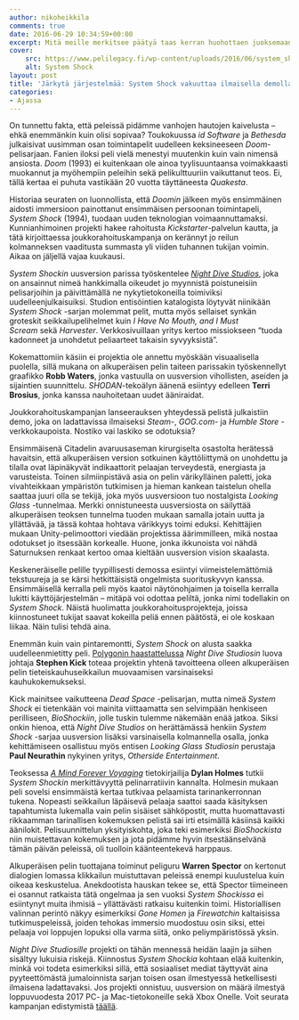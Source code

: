 ```yaml
---
author: nikoheikkila
comments: true
date: 2016-06-29 10:34:59+00:00
excerpt: Mitä meille merkitsee päätyä taas kerran huohottaen juoksemaan Citadelin käytäville metallisen putken kanssa?
cover:
    src: https://www.pelilegacy.fi/wp-content/uploads/2016/06/system_shock.jpg
    alt: System Shock
layout: post
title: 'Järkytä järjestelmää: System Shock vakuuttaa ilmaisella demolla'
categories:
- Ajassa
---
```


On tunnettu fakta, että peleissä pidämme vanhojen hautojen kaivelusta – ehkä enemmänkin kuin olisi sopivaa? Toukokuussa _id Software_ ja _Bethesda_ julkaisivat uusimman osan toimintapelit uudelleen keksineeseen _Doom_-pelisarjaan. Fanien iloksi peli vielä menestyi muutenkin kuin vain nimensä ansiosta. _Doom_ (1993) ei kuitenkaan ole ainoa tyylisuuntaansa voimakkaasti muokannut ja myöhempiin peleihin sekä pelikulttuuriin vaikuttanut teos. Ei, tällä kertaa ei puhuta vastikään 20 vuotta täyttäneesta _Quakesta_.

Historiaa seuraten on luonnollista, että _Doomin_ jälkeen myös ensimmäinen aidosti immersioon painottanut ensimmäisen persoonan toimintapeli, _System Shock_ (1994), tuodaan uuden teknologian voimaannuttamaksi. Kunnianhimoinen projekti hakee rahoitusta _Kickstarter_-palvelun kautta, ja tätä kirjoittaessa joukkorahoituskampanja on kerännyt jo reilun kolmanneksen vaaditusta summasta yli viiden tuhannen tukijan voimin. Aikaa on jäljellä vajaa kuukausi.

_System Shockin_ uusversion parissa työskentelee [_Night Dive Studios_](http://www.nightdivestudios.com/), joka on ansainnut nimeä hankkimalla oikeudet jo myynnistä poistuneisiin pelisarjoihin ja päivittämällä ne nykytietokoneilla toimiviksi uudelleenjulkaisuiksi. Studion entisöintien katalogista löytyvät niinikään _System Shock_ -sarjan molemmat pelit, mutta myös sellaiset synkän groteskit seikkailupelihelmet kuin _I Have No Mouth, and I Must Scream_ sekä _Harvester_. Verkkosivuillaan yritys kertoo missiokseen “tuoda kadonneet ja unohdetut peliaarteet takaisin syvyyksistä”.

Kokemattomiin käsiin ei projektia ole annettu myöskään visuaalisella puolella, sillä mukana on alkuperäisen pelin taiteen parissakin työskennellyt graafikko **Robb Waters**, jonka vastuulla on uusversion vihollisten, aseiden ja sijaintien suunnittelu. _SHODAN_-tekoälyn äänenä esiintyy edelleen **Terri Brosius**, jonka kanssa nauhoitetaan uudet ääniraidat.

Joukkorahoituskampanjan lanseerauksen yhteydessä pelistä julkaistiin demo, joka on ladattavissa ilmaiseksi _Steam_-, _GOG.com_- ja _Humble Store_ -verkkokaupoista. Nostiko vai laskiko se odotuksia?

Ensimmäisenä Citadelin avaruusaseman kirurgiselta osastolta herätessä havaitsin, että alkuperäisen version sotkuinen käyttöliittymä on unohdettu ja tilalla ovat läpinäkyvät indikaattorit pelaajan terveydestä, energiasta ja varusteista. Toinen silmiinpistävä asia on pelin värikylläinen paletti, joka vivahteikkaan ympäristön tutkimisen ja hieman kankean taistelun ohella saattaa juuri olla se tekijä, joka myös uusversioon tuo nostalgista _Looking Glass_ -tunnelmaa. Merkki onnistuneesta uusversiosta on säilyttää alkuperäisen teoksen tunnelma tuoden mukaan samalla jotain uutta ja yllättävää, ja tässä kohtaa hohtava värikkyys toimi eduksi. Kehittäjien mukaan Unity-pelimoottori viedään projektissa äärimmilleen, mikä nostaa odotukset jo itsessään korkealle. Huone, jonka ikkunoista voi nähdä Saturnuksen renkaat kertoo omaa kieltään uusversion vision skaalasta.

Keskeneräiselle pelille tyypillisesti demossa esiintyi viimeistelemättömiä tekstuureja ja se kärsi hetkittäisistä ongelmista suorituskyvyn kanssa. Ensimmäisellä kerralla peli myös kaatoi näytönohjaimen ja toisella kerralla lukitti käyttöjärjestelmän – mitäpä voi odottaa peliltä, jonka nimi todellakin on _System Shock_. Näistä huolimatta joukkorahoitusprojekteja, joissa kiinnostuneet tukijat saavat kokeilla peliä ennen päätöstä, ei ole koskaan liikaa. Näin tulisi tehdä aina.

Enemmän kuin vain pintaremontti, _System Shock_ on alusta saakka uudelleenmietitty peli. [Polygonin haastattelussa](http://www.polygon.com/2016/3/14/11224752/system-shock-remaster-video) _Night Dive Studiosin_ luova johtaja **Stephen Kick** toteaa projektin yhtenä tavoitteena olleen alkuperäisen pelin tieteiskauhuseikkailun muovaamisen varsinaiseksi kauhukokemukseksi.

Kick mainitsee vaikutteena _Dead Space_ -pelisarjan, mutta nimeä _System Shock_ ei tietenkään voi mainita viittaamatta sen selvimpään henkiseen perilliseen, _BioShockiin_, jolle tuskin tulemme näkemään enää jatkoa. Siksi onkin hienoa, että _Night Dive Studios_ on herättämässä henkiin _System Shock_ -sarjaa uusversion lisäksi varsinaisella kolmannella osalla, jonka kehittämiseen osallistuu myös entisen _Looking Glass Studiosin_ perustaja **Paul Neurathin** nykyinen yritys, _Otherside Entertainment_.

Teoksessa [_A Mind Forever Voyaging_](https://www.pelilegacy.fi/arvostelut/1656/a-mind-forever-voyaging) tietokirjailija **Dylan Holmes** tutkii _System Shockin_ merkittävyyttä pelinarratiivin kannalta. Holmesin mukaan peli sovelsi ensimmäistä kertaa tutkivaa pelaamista tarinankerronnan tukena. Nopeasti seikkailun läpäisevä pelaaja saattoi saada käsityksen tapahtumista lukemalla vain pelin sisäiset sähköpostit, mutta huomattavasti rikkaamman tarinallisen kokemuksen pelistä sai irti etsimällä käsiinsä kaikki äänilokit. Pelisuunnittelun yksityiskohta, joka teki esimerkiksi _BioShockista_ niin muistettavan kokemuksen ja jota pidämme hyvin itsestäänselvänä tämän päivän peleissä, oli tuolloin käänteentekevä harppaus.

Alkuperäisen pelin tuottajana toiminut peliguru **Warren Spector** on kertonut dialogien lomassa klikkailun muistuttavan peleissä enempi kuulustelua kuin oikeaa keskustelua. Anekdootista hauskan tekee se, että Spector tiimeineen ei osannut ratkaista tätä ongelmaa ja sen vuoksi _System Shockissa_ ei esiintynyt muita ihmisiä – yllättävästi ratkaisu kuitenkin toimi. Historiallisen valinnan perintö näkyy esimerkiksi _Gone Homen_ ja _Firewatchin_ kaltaisissa tutkimuspeleissä, joiden tehokas immersio muodostuu osin siksi, ettei pelaaja voi loppujen lopuksi olla varma siitä, onko peliympäristössä yksin.

_Night Dive Studiosille_ projekti on tähän mennessä heidän laajin ja siihen sisältyy lukuisia riskejä. Kiinnostus _System Shockia_ kohtaan elää kuitenkin, minkä voi todeta esimerkiksi sillä, että sosiaaliset mediat täyttyvät aina pyyteettömästä jumaloinnista sarjan toisen osan ilmestyessä hetkellisesti ilmaisena ladattavaksi. Jos projekti onnistuu, uusversion on määrä ilmestyä loppuvuodesta 2017 PC- ja Mac-tietokoneille sekä Xbox Onelle. Voit seurata kampanjan edistymistä [täällä](https://www.kickstarter.com/projects/1598858095/system-shock).
